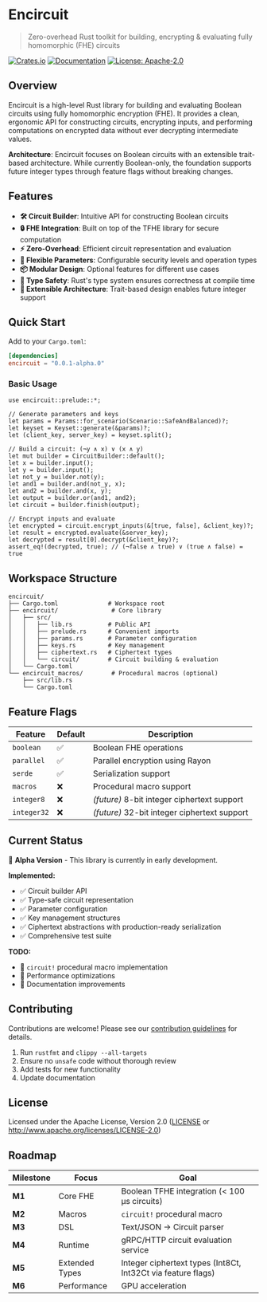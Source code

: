 # Encircuit

> Zero-overhead Rust toolkit for building, encrypting & evaluating fully homomorphic (FHE) circuits

[![Crates.io](https://img.shields.io/crates/v/encircuit.svg)](https://crates.io/crates/encircuit)
[![Documentation](https://docs.rs/encircuit/badge.svg)](https://docs.rs/encircuit)
[![License: Apache-2.0](https://img.shields.io/badge/License-Apache%202.0-blue.svg)](LICENSE)

## Overview

Encircuit is a high-level Rust library for building and evaluating Boolean circuits using fully homomorphic encryption (FHE). It provides a clean, ergonomic API for constructing circuits, encrypting inputs, and performing computations on encrypted data without ever decrypting intermediate values.

**Architecture**: Encircuit focuses on Boolean circuits with an extensible trait-based architecture. While currently Boolean-only, the foundation supports future integer types through feature flags without breaking changes.

## Features

- **🛠️ Circuit Builder**: Intuitive API for constructing Boolean circuits
- **🔒 FHE Integration**: Built on top of the TFHE library for secure computation
- **⚡ Zero-Overhead**: Efficient circuit representation and evaluation
- **🔧 Flexible Parameters**: Configurable security levels and operation types
- **📦 Modular Design**: Optional features for different use cases
- **🎯 Type Safety**: Rust's type system ensures correctness at compile time
- **🚀 Extensible Architecture**: Trait-based design enables future integer support

## Quick Start

Add to your `Cargo.toml`:

```toml
[dependencies]
encircuit = "0.0.1-alpha.0"
```

### Basic Usage

```rust,no_run
use encircuit::prelude::*;

// Generate parameters and keys
let params = Params::for_scenario(Scenario::SafeAndBalanced)?;
let keyset = Keyset::generate(&params)?;
let (client_key, server_key) = keyset.split();

// Build a circuit: (¬y ∧ x) ∨ (x ∧ y)
let mut builder = CircuitBuilder::default();
let x = builder.input();
let y = builder.input();
let not_y = builder.not(y);
let and1 = builder.and(not_y, x);
let and2 = builder.and(x, y);
let output = builder.or(and1, and2);
let circuit = builder.finish(output);

// Encrypt inputs and evaluate
let encrypted = circuit.encrypt_inputs(&[true, false], &client_key)?;
let result = encrypted.evaluate(&server_key);
let decrypted = result[0].decrypt(&client_key)?;
assert_eq!(decrypted, true); // (¬false ∧ true) ∨ (true ∧ false) = true
```

## Workspace Structure

```
encircuit/
├── Cargo.toml              # Workspace root
├── encircuit/               # Core library
│   ├── src/
│   │   ├── lib.rs          # Public API
│   │   ├── prelude.rs      # Convenient imports
│   │   ├── params.rs       # Parameter configuration
│   │   ├── keys.rs         # Key management
│   │   ├── ciphertext.rs   # Ciphertext types
│   │   └── circuit/        # Circuit building & evaluation
│   └── Cargo.toml
└── encircuit_macros/        # Procedural macros (optional)
    ├── src/lib.rs
    └── Cargo.toml
```

## Feature Flags

| Feature | Default | Description |
|---------|---------|-------------|
| `boolean` | ✅ | Boolean FHE operations |
| `parallel` | ✅ | Parallel encryption using Rayon |
| `serde` | ✅ | Serialization support |
| `macros` | ❌ | Procedural macro support |
| `integer8` | ❌ | *(future)* 8-bit integer ciphertext support |
| `integer32` | ❌ | *(future)* 32-bit integer ciphertext support |

## Current Status

🚧 **Alpha Version** - This library is currently in early development.

**Implemented:**

- ✅ Circuit builder API
- ✅ Type-safe circuit representation
- ✅ Parameter configuration
- ✅ Key management structures
- ✅ Ciphertext abstractions with production-ready serialization
- ✅ Comprehensive test suite

**TODO:**

- 🔄 `circuit!` procedural macro implementation
- 🔄 Performance optimizations  
- 🔄 Documentation improvements

## Contributing

Contributions are welcome! Please see our [contribution guidelines](CONTRIBUTING.md) for details.

1. Run `rustfmt` and `clippy --all-targets`
2. Ensure no `unsafe` code without thorough review
3. Add tests for new functionality
4. Update documentation

## License

Licensed under the Apache License, Version 2.0 ([LICENSE](LICENSE) or <http://www.apache.org/licenses/LICENSE-2.0>)

## Roadmap

| Milestone | Focus | Goal |
|-----------|-------|------|
| **M1** | Core FHE | Boolean TFHE integration (< 100 µs circuits) |
| **M2** | Macros | `circuit!` procedural macro |
| **M3** | DSL | Text/JSON → Circuit parser |
| **M4** | Runtime | gRPC/HTTP circuit evaluation service |
| **M5** | Extended Types | Integer ciphertext types (Int8Ct, Int32Ct via feature flags) |
| **M6** | Performance | GPU acceleration |
